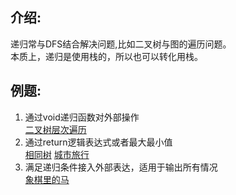 ## 介绍:
递归常与DFS结合解决问题,比如二叉树与图的遍历问题。  
本质上，递归是使用栈的，所以也可以转化用栈。
## 例题:
1.	通过void递归函数对外部操作  
[二叉树层次遍历](https://github.com/Mindbooom/LeetCodeNote/blob/master/Problem/Tree/107.%20Binary%20Tree%20Level%20Order%20Traversal%20II.md)
2.	通过return逻辑表达式或者最大最小值  
[相同树](https://github.com/Mindbooom/LeetCodeNote/blob/master/Problem/Tree/100.%20Same%20Tree.md)
[城市旅行](https://github.com/Mindbooom/LeetCodeNote/blob/master/Problems_Not_From_LeetCode/graph/%E5%9F%8E%E5%B8%82%E6%97%85%E8%A1%8C.md)
3.	满足递归条件接入外部表达，适用于输出所有情况  
[象棋里的马](https://blog.csdn.net/Double2hao/article/details/51656371)
